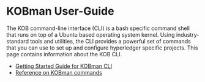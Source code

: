 # KOBman User-Guide 

The KOB command-line interface (CLI) is a bash specific command shell that runs on top of a Ubuntu based operating system kernel. Using industry-standard tools and utilities, the CLI provides a powerful set of commands that you can use to set up and configure hyperledger specific projects. This page contains information about the KOB CLI.


 - [Getting Started Guide for KOBman CLI](https://github.com/hyperledgerkochi/KOBman/blob/master/docs/user-guides/getting-started-guide.md)
 - [Reference on KOBman commands](https://github.com/hyperledgerkochi/KOBman/blob/master/docs/user-guides/KOBman-usage-info.md)
